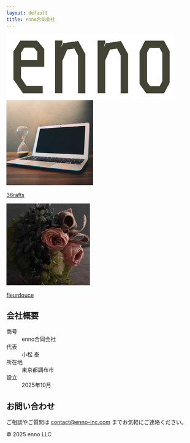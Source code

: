 ```yaml
---
layout: default
title: enno合同会社
---
```


<img src="/assets/images/enno-logo.png" alt="enno">

<div class="gallery">
  <div class="gallery-item">
    <a href="https://about.36rafts.com" target="_blank">
      <img src="/assets/images/36rafts.png" alt="36rafts">
      <p>36rafts</p>
    </a>
  </div>
  <div class="gallery-item">
    <a href="https://store.shopping.yahoo.co.jp/fleurdouce/" target="_blank">
      <img src="/assets/images/fleurdouce.png" alt="fleurdouce">
      <p>fleurdouce</p>
    </a>
  </div>
</div>

## 会社概要

<dl class="company-info">
  <dt>商号</dt>
  <dd>enno合同会社</dd>
  <dt>代表</dt>
  <dd>小松 泰</dd>
  <dt>所在地</dt>
  <dd>東京都調布市</dd>
  <dt>設立</dt>
  <dd>2025年10月</dd>
</dl>

<div class="contact">
  <h2>お問い合わせ</h2>
  <p>ご相談やご質問は <a href="mailto:contact@enno-inc.com">contact@enno-inc.com</a> までお気軽にご連絡ください。</p>
</div>

<footer>
  <p>© 2025 enno LLC</p>
</footer>
